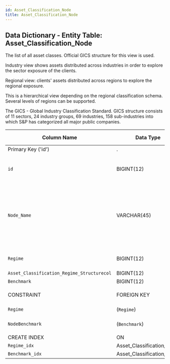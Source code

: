 ```yaml
---
id: Asset_Classification_Node
title: Asset_Classification_Node
---
```


## Data Dictionary - Entity Table: Asset_Classification_Node

The list of all asset classes. Official GICS structure for this view is used.

Industry view shows assets distributed across industries in order to explore the sector exposure of the clients. 

Regional view: clients' assets distributed across regions to explore the regional exposure. 

This is a hierarchical view depending on the regional classification schema. Several levels of regions can be supported.					

The GICS - Global Industry Classification Standard. GICS structure consists of 11 sectors, 24 industry groups, 69 industries, 158 sub-industries into which S&P has categorized all major public companies. 
 


| Column Name| Data Type|PK Primary Key, NN-Not Null, Null|Example|Comment|
|---|---|---|---|---|
| Primary Key ('id')|.|ENGINE = InnoDB|.|.|
||
|`id`|BIGINT(12)|PK, NN|.|PrimaryKey-ID, Not Null (auto creates)|
|`Node_Name`|VARCHAR(45)|NULL|Mid-cap equity|Asset class names i.e: Automotive, Mid-cap equity, Govn't bonds developed countries, Commodities, Energy|
|`Regime`|BIGINT(12)|NULL|.|Type of classification id|
|`Asset_Classification_Regime_Structurecol`|BIGINT(12)|NULL|.|.|
|`Benchmark`|BIGINT(12)|NULL|.|.|
||
|CONSTRAINT|FOREIGN KEY|REFERENCES|ON DELETE|ON UPDATE|.|
| `Regime`|(`Regime`)|Asset_Classification_Regime (`id`)|NO ACTION| NO ACTION|.|
| `NodeBenchmark`|(`Benchmark`)|`Benchmark` (`id`)|NO ACTION| NO ACTION|.|
||
| CREATE INDEX|ON|ASC|VISABLE|.|.|
|`Regime_idx`|Asset_Classification_Node|(`Regime` ASC)|VISIBLE|.|.|
|`Benchmark_idx`|Asset_Classification_Node|(`Benchmark` ASC)|VISIBLE|.|.|


